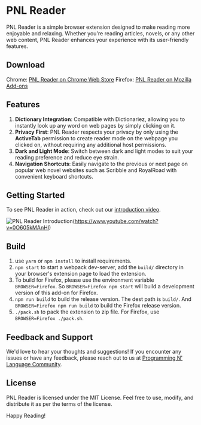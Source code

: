# PNL Reader

PNL Reader is a simple browser extension designed to make reading more enjoyable and relaxing. Whether you're reading articles, novels, or any other web content, PNL Reader enhances your experience with its user-friendly features.

## Download
Chrome: [PNL Reader on Chrome Web Store](https://chromewebstore.google.com/detail/pnl-reader/amdebfiljmlhfkenbhhpckmmpkonpdfh)
Firefox: [PNL Reader on Mozilla Add-ons](https://addons.mozilla.org/en-US/firefox/addon/pnl-reader/)

## Features

1. **Dictionary Integration**: Compatible with Dictionariez, allowing you to instantly look up any word on web pages by simply clicking on it.
2. **Privacy First**: PNL Reader respects your privacy by only using the **ActiveTab** permission to create reader mode on the webpage you clicked on, without requiring any additional host permissions.
3. **Dark and Light Mode**: Switch between dark and light modes to suit your reading preference and reduce eye strain.
4. **Navigation Shortcuts**: Easily navigate to the previous or next page on popular web novel websites such as Scribble and RoyalRoad with convenient keyboard shortcuts.

## Getting Started

To see PNL Reader in action, check out our [introduction video](https://www.youtube.com/watch?v=0O605kMAnHI).

![PNL Reader Introduction](https://img.youtube.com/vi/0O605kMAnHI/0.jpg)(https://www.youtube.com/watch?v=0O605kMAnHI)


## Build

1. use `yarn` or `npm install` to install requirements.
2. `npm start` to start a webpack dev-server, add the `build/` directory in your browser's extension page to load the extension.
3. To build for Firefox, please use the environment variable `BROWSER=Firefox`. So `BROWSER=Firefox npm start` will build a development version of this add-on for Firefox.
4. `npm run build` to build the release version. The dest path is `build/`. And `BROWSER=Firefox npm run build` to build the Firefox release version.  
5. `./pack.sh` to pack the extension to zip file. For Firefox, use `BROWSER=Firefox ./pack.sh`.


## Feedback and Support

We'd love to hear your thoughts and suggestions! If you encounter any issues or have any feedback, please reach out to us at [Programming N' Language Community](https://pnlpal.dev/category/3/feedback).


## License

PNL Reader is licensed under the MIT License. Feel free to use, modify, and distribute it as per the terms of the license.

Happy Reading!